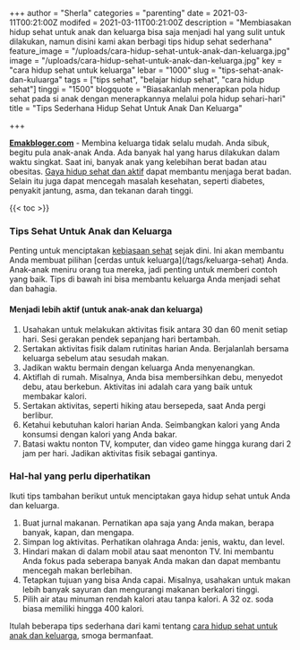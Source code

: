 +++
author = "Sherla"
categories = "parenting"
date = 2021-03-11T00:21:00Z
modifed = 2021-03-11T00:21:00Z
description = "Membiasakan hidup sehat untuk anak dan keluarga bisa saja menjadi hal yang sulit untuk dilakukan, namun disini kami akan berbagi tips hidup sehat sederhana"
feature_image = "/uploads/cara-hidup-sehat-untuk-anak-dan-keluarga.jpg"
image = "/uploads/cara-hidup-sehat-untuk-anak-dan-keluarga.jpg"
key = "cara hidup sehat untuk keluarga"
lebar = "1000"
slug = "tips-sehat-anak-dan-kuluarga"
tags = ["tips sehat", "belajar hidup sehat", "cara hidup sehat"]
tinggi = "1500"
blogquote = "Biasakanlah menerapkan pola hidup sehat pada si anak dengan menerapkannya melalui pola hidup sehari-hari"
title = "Tips Sederhana Hidup Sehat Untuk Anak Dan Keluarga"

+++

[**Emakbloger.com**](/) - Membina keluarga tidak selalu mudah. Anda sibuk, begitu pula anak-anak Anda. Ada banyak hal yang harus dilakukan dalam waktu singkat. Saat ini, banyak anak yang kelebihan berat badan atau obesitas. [Gaya hidup sehat dan aktif](/tags/tips-sehat) dapat membantu menjaga berat badan. Selain itu juga dapat mencegah masalah kesehatan, seperti diabetes, penyakit jantung, asma, dan tekanan darah tinggi.

{{< toc >}}

### Tips Sehat Untuk Anak dan Keluarga

Penting untuk menciptakan [kebiasaan sehat](/tags/belajar-hidup-sehat) sejak dini. Ini akan membantu Anda membuat pilihan \[cerdas untuk keluarga\](/tags/keluarga-sehat) Anda. Anak-anak meniru orang tua mereka, jadi penting untuk memberi contoh yang baik. Tips di bawah ini bisa membantu keluarga Anda menjadi sehat dan bahagia.

#### Menjadi lebih aktif (untuk anak-anak dan keluarga)

1. Usahakan untuk melakukan aktivitas fisik antara 30 dan 60 menit setiap hari. Sesi gerakan pendek sepanjang hari bertambah.
2. Sertakan aktivitas fisik dalam rutinitas harian Anda. Berjalanlah bersama keluarga sebelum atau sesudah makan.
3. Jadikan waktu bermain dengan keluarga Anda menyenangkan.
4. Aktiflah di rumah. Misalnya, Anda bisa membersihkan debu, menyedot debu, atau berkebun. Aktivitas ini adalah cara yang baik untuk membakar kalori.
5. Sertakan aktivitas, seperti hiking atau bersepeda, saat Anda pergi berlibur.
6. Ketahui kebutuhan kalori harian Anda. Seimbangkan kalori yang Anda konsumsi dengan kalori yang Anda bakar.
7. Batasi waktu nonton TV, komputer, dan video game hingga kurang dari 2 jam per hari. Jadikan aktivitas fisik sebagai gantinya.

### Hal-hal yang perlu diperhatikan

Ikuti tips tambahan berikut untuk menciptakan gaya hidup sehat untuk Anda dan keluarga.

1. Buat jurnal makanan. Pernatikan apa saja yang Anda makan, berapa banyak, kapan, dan mengapa.
2. Simpan log aktivitas. Perhatikan olahraga Anda: jenis, waktu, dan level.
3. Hindari makan di dalam mobil atau saat menonton TV. Ini membantu Anda fokus pada seberapa banyak Anda makan dan dapat membantu mencegah makan berlebihan.
4. Tetapkan tujuan yang bisa Anda capai. Misalnya, usahakan untuk makan lebih banyak sayuran dan mengurangi makanan berkalori tinggi.
5. Pilih air atau minuman rendah kalori atau tanpa kalori. A 32 oz. soda biasa memiliki hingga 400 kalori.

Itulah beberapa tips sederhana dari kami tentang [cara hidup sehat untuk anak dan keluarga](/tags/cara-hidup-sehat), smoga bermanfaat.
